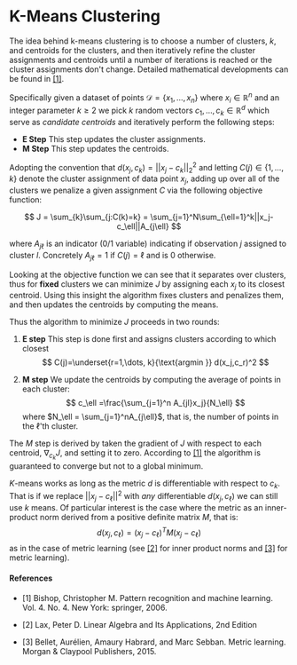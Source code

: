 # K-Means Clustering

The idea behind k-means clustering is to choose a number of clusters, $k$, and centroids for the clusters, and then iteratively refine the cluster assignments and centroids until a number of iterations is reached or the cluster assignments don't change. Detailed mathematical developments can be found in [[1]](#1). 


Specifically given a dataset of points $\mathcal{D}= \{x_1, \dots, x_n\}$ where $x_i\in\mathbb{R}^n$ and an integer parameter $k\geq2$ we pick $k$ random vectors $c_1, \dots, c_k\in \mathbb{R}^d$ which serve as *candidate centroids* and iteratively perform the following steps:

- **E Step** This step updates the cluster assignments.
- **M Step** This step updates the centroids. 


Adopting the convention that $d(x_j, c_k) = ||x_j-c_k||_2^2$ and letting $C(j)\in\{1,\dots, k\}$  denote the cluster assignment of data point $x_j$, adding up over all of the clusters we penalize a given assignment $C$ via the following objective function:

$$
J = \sum_{k}\sum_{j:C(k)=k} = \sum_{j=1}^N\sum_{\ell=1}^k||x_j-c_\ell||A_{j\ell}
$$ 

where $A_{j\ell}$ is an indicator (0/1 variable) indicating if observation $j$ assigned to cluster $l$. Concretely $A_{j\ell} = 1$ if $C(j)=\ell$ and is 0 otherwise. 

Looking at the objective function we can see that it separates over clusters, thus for **fixed** clusters we can minimize $J$ by assigning each $x_j$ to its closest centroid. Using this insight the algorithm fixes clusters and penalizes them, and then updates the centroids by computing the means. 

Thus the algorithm to minimize $J$ proceeds in two rounds:

1) **E step** This step is done first and assigns clusters according to which closest 
$$
C(j)=\underset{r=1,\dots, k}{\text{argmin }} d(x_j,c_r)^2
$$

2) **M step** We update the centroids by computing the average of points in each cluster:
$$
c_\ell =\frac{\sum_{j=1}^n A_{jl}x_j}{N_\ell}
$$
where $N_\ell = \sum_{j=1}^nA_{j\ell}$, that is, the number of points in the $\ell$'th cluster. 


The $M$ step is derived by taken the gradient of $J$ with respect to each centroid,  $\nabla_{c_k}J$,  and setting it to zero. According to [[1]](#1) the algorithm is guaranteed to converge but not to a global minimum. 

$K$-means works as long as the metric $d$ is differentiable with respect to $c_k$.  That is if we replace $||x_j-c_\ell||^2$ with *any* differentiable $d(x_j, c_\ell)$ we can still use $k$ means. Of particular interest is the case where the metric as an inner-product norm derived from a positive definite matrix $M$, that is:
$$
d(x_j,c_\ell) = (x_j-c_\ell)^TM(x_j-c_\ell)
$$ as in the case of metric learning (see [[2]](#2) for inner product norms and [[3]](#3) for metric learning). 



#### References
- <a id="1">[1]</a>
Bishop, Christopher M. Pattern recognition and machine learning. Vol. 4. No. 4. New York: springer, 2006.

- <a id="2">[2]</a>
Lax, Peter D. Linear Algebra and Its Applications, 2nd Edition

- <a id="3">[3]</a>
Bellet, Aurélien, Amaury Habrard, and Marc Sebban. Metric learning. Morgan & Claypool Publishers, 2015.

